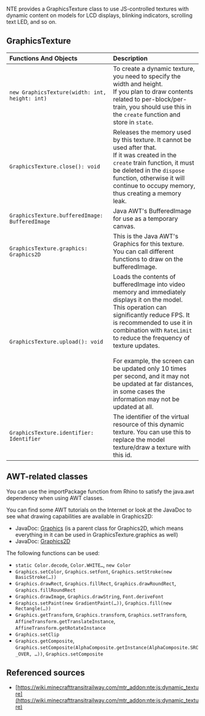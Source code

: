 NTE provides a GraphicsTexture class to use JS-controlled textures with dynamic content on models for LCD displays, blinking indicators, scrolling text LED, and so on.

## GraphicsTexture
|             Functions And Objects              | Description |
| :--------------------------------------------- | :---------- |
| `new GraphicsTexture(width: int, height: int)` | To create a dynamic texture, you need to specify the width and height.<br>If you plan to draw contents related to per-block/per-train, you should use this in the  `create` function and store in `state`.|
| `GraphicsTexture.close(): void` | Releases the memory used by this texture. It cannot be used after that.<br>If it was created in the `create` train function, it must be deleted in the `dispose` function, otherwise it will continue to occupy memory, thus creating a memory leak.|
|`GraphicsTexture.bufferedImage: BufferedImage`|Java AWT's BufferedImage for use as a temporary canvas.|
|`GraphicsTexture.graphics: Graphics2D`|This is the Java AWT's Graphics for this texture. You can call different functions to draw on the bufferedImage.|
|`GraphicsTexture.upload(): void`|Loads the contents of bufferedImage into video memory and immediately displays it on the model.<br>This operation can significantly reduce FPS. It is recommended to use it in combination with `RateLimit` to reduce the frequency of texture updates.<br><br>For example, the screen can be updated only 10 times per second, and it may not be updated at far distances, in some cases the information may not be updated at all.|
|`GraphicsTexture.identifier: Identifier`|The identifier of the virtual resource of this dynamic texture. You can use this to replace the model texture/draw a texture with this id.|

## AWT-related classes
You can use the importPackage function from Rhino to satisfy the java.awt dependency when using AWT classes.

You can find some AWT tutorials on the Internet or look at the JavaDoc to see what drawing capabilities are available in Graphics2D:

- JavaDoc: [Graphics](https://docs.oracle.com/javase/8/docs/api/java/awt/Graphics.html) (is a parent class for Graphics2D, which means everything in it can be used in GraphicsTexture.graphics as well)
- JavaDoc: [Graphics2D](https://docs.oracle.com/javase/8/docs/api/java/awt/Graphics2D.html)

The following functions can be used:

- `static Color.decode`, `Color.WHITE…`, `new Color`
- `Graphics.setColor`, `Graphics.setFont`, `Graphics.setStroke(new BasicStroke(…))`
- `Graphics.drawRect`, `Graphics.fillRect`, `Graphics.drawRoundRect`, `Graphics.fillRoundRect`
- `Graphics.drawImage`, `Graphics.drawString`, `Font.deriveFont`
- `Graphics.setPaint(new GradientPaint(…))`, `Graphics.fill(new Rectangle(…))`
- `Graphics.getTransform`, `Graphics.transform`, `Graphics.setTransform`, `AffineTransform.getTranslateInstance`, `AffineTransform.getRotateInstance`
- `Graphics.setClip`
- `Graphics.getComposite`, `Graphics.setComposite(AlphaComposite.getInstance(AlphaComposite.SRC_OVER, …))`, `Graphics.setComposite`

## Referenced sources
- [https://wiki.minecrafttransitrailway.com/mtr_addon:nte:js:dynamic_texture](https://wiki.minecrafttransitrailway.com/mtr_addon:nte:js:dynamic_texture)
